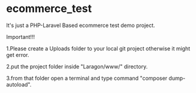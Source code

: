 # ecommerce_test
It's just a  PHP-Laravel Based ecommerce test demo project.

Important!!!

1.Please create a Uploads folder to your local git project otherwise it might get error.

2.put the project folder inside "Laragon/www/" directory.

3.from that folder open a terminal and type command "composer dump-autoload".
